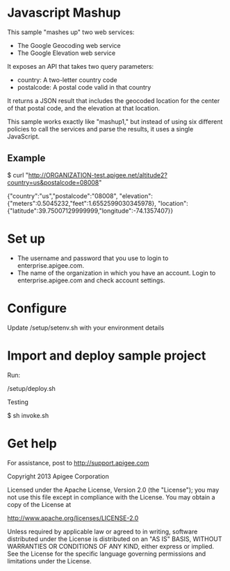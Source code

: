 # Javascript Mashup




This sample "mashes up" two web services:

* The Google Geocoding web service
* The Google Elevation web service

It exposes an API that takes two query parameters:

* country: A two-letter country code
* postalcode: A postal code valid in that country

It returns a JSON result that includes the geocoded location for the center
of that postal code, and the elevation at that location.

This sample works exactly like "mashup1," but instead of using six different policies
to call the services and parse the results, it uses a single JavaScript.

## Example

$ curl "http://ORGANIZATION-test.apigee.net/altitude2?country=us&postalcode=08008"

{"country":"us","postalcode":"08008",
 "elevation":{"meters":0.5045232,"feet":1.6552599030345978},
 "location":{"latitude":39.75007129999999,"longitude":-74.1357407}}

# Set up

* The username and password that you use to login to enterprise.apigee.com.
* The name of the organization in which you have an account. Login to 
enterprise.apigee.com and check account settings.

# Configure 

Update /setup/setenv.sh with your environment details

# Import and deploy sample project

Run:

/setup/deploy.sh

Testing

$ sh invoke.sh

# Get help

For assistance, post to http://support.apigee.com

Copyright 2013 Apigee Corporation

Licensed under the Apache License, Version 2.0 (the "License"); you may not use
this file except in compliance with the License. You may obtain a copy
of the License at

http://www.apache.org/licenses/LICENSE-2.0

Unless required by applicable law or agreed to in writing, software
distributed under the License is distributed on an "AS IS" BASIS,
WITHOUT WARRANTIES OR CONDITIONS OF ANY KIND, either express or implied.
See the License for the specific language governing permissions and
limitations under the License.
